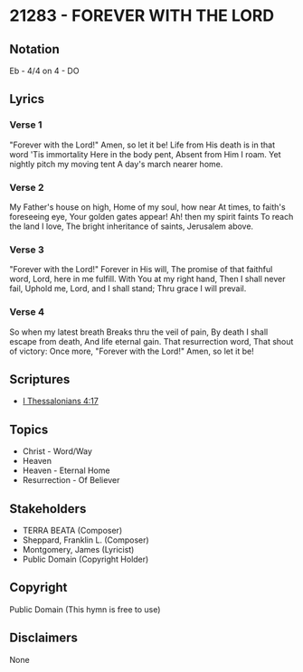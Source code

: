 # 21283 - FOREVER WITH THE LORD

## Notation

Eb - 4/4 on 4 - DO

## Lyrics

### Verse 1

"Forever with the Lord!" Amen, so let it be! Life from His death is in that word 'Tis immortality Here in the body pent, Absent from Him I roam. Yet nightly pitch my moving tent A day's march nearer home.

### Verse 2

My Father's house on high, Home of my soul, how near At times, to faith's foreseeing eye, Your golden gates appear! Ah! then my spirit faints To reach the land I love, The bright inheritance of saints, Jerusalem above.

### Verse 3

"Forever with the Lord!" Forever in His will, The promise of that faithful word, Lord, here in me fulfill. With You at my right hand, Then I shall never fail, Uphold me, Lord, and I shall stand; Thru grace I will prevail. 

### Verse 4

So when my latest breath Breaks thru the veil of pain, By death I shall escape from death, And life eternal gain. That resurrection word, That shout of victory: Once more, "Forever with the Lord!" Amen, so let it be!


## Scriptures

- [I Thessalonians 4:17](https://www.biblegateway.com/passage/?search=I%20Thessalonians%204%3A17)

## Topics

- Christ - Word/Way
- Heaven
- Heaven - Eternal Home
- Resurrection - Of Believer

## Stakeholders

- TERRA BEATA (Composer)
- Sheppard, Franklin L. (Composer)
- Montgomery, James (Lyricist)
- Public Domain (Copyright Holder)

## Copyright

Public Domain
(This hymn is free to use)

## Disclaimers

None

